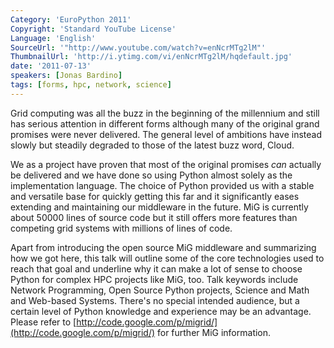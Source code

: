 ```yaml
---
Category: 'EuroPython 2011'
Copyright: 'Standard YouTube License'
Language: 'English'
SourceUrl: '"http://www.youtube.com/watch?v=enNcrMTg2lM"'
ThumbnailUrl: 'http://i.ytimg.com/vi/enNcrMTg2lM/hqdefault.jpg'
date: '2011-07-13'
speakers: [Jonas Bardino]
tags: [forms, hpc, network, science]
---
```

Grid computing was all the buzz in the beginning of the millennium and still
has serious attention in different forms although many of the original grand
promises were never delivered. The general level of ambitions have instead
slowly but steadily degraded to those of the latest buzz word, Cloud.

We as a project have proven that most of the original promises _can_ actually
be delivered and we have done so using Python almost solely as the
implementation language. The choice of Python provided us with a stable and
versatile base for quickly getting this far and it significantly eases
extending and maintaining our middleware in the future. MiG is currently about
50000 lines of source code but it still offers more features than competing
grid systems with millions of lines of code.

Apart from introducing the open source MiG middleware and summarizing how we
got here, this talk will outline some of the core technologies used to reach
that goal and underline why it can make a lot of sense to choose Python for
complex HPC projects like MiG, too. Talk keywords include Network Programming,
Open Source Python projects, Science and Math and Web-based Systems. There's
no special intended audience, but a certain level of Python knowledge and
experience may be an advantage. Please refer to
[http://code.google.com/p/migrid/](http://code.google.com/p/migrid/) for
further MiG information.

